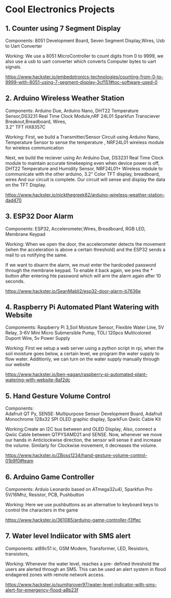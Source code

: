 # Cool Electronics Projects

## 1. Counter using 7 Segment Display

Components: 8051 Development Board, Seven Segment Display,Wires, Usb to Uart Converter

Working: We use a 8051 MicroController to count digits from 0 to 9999, we also use a usb to uart converter which converts Computer bytes to uart signals.

https://www.hackster.io/embedotronics-technologies/counting-from-0-to-9999-with-8051-using-7-segment-display-3cf151#toc-software-used-0

## 2. Arduino Wireless Weather Station

Components: Arduino Due, Arduino Nano, DHT22 Temperature Sensor,DS3231 Real Time Clock Module,nRF 24L01 Sparkfun Transciever Breakout,Breadboard, Wires, 	
3.2" TFT HX8357C

Working: First, we build a Transmitter/Sensor Circuit using Arduino Nano, Temperature Sensor to sense the temperature , NRF24L01 wireless module for wireless communication

Next, we build the reciever using An Arduino Due, DS3231 Real Time Clock module to maintain accurate timekeeping even when device power is off, DHT22 Temperature and Humidity Sensor, NRF24L01+ Wireless module to communicate with the other arduino, 3.2" Color TFT display, breadboard, wires
And our circuit is complete. Our circuit will sense and display the data on the TFT Display.

https://www.hackster.io/nickthegreek82/arduino-wireless-weather-station-dad470

## 3. ESP32 Door Alarm

Components: ESP32, Accelerometer,Wires, Breadboard, RGB LED, Membrane Keypad

Working: When we open the door, the accelerometer detects the movement (when the acceleration is above a certain threshold) and the ESP32 sends a mail to us notifying the same.

If we want to disarm the alarm, we must enter the hardcoded password through the membrane keypad. To enable it back again, we pres the * button after entering hte password which will arm the alarm again after 10 seconds.

https://www.hackster.io/SeanMabli2/esp32-door-alarm-b7636e

## 4. Raspberry Pi Automated Plant Watering with Website

Compomemts:  Raspberry Pi 3,Soil Moisture Sensor, Flexible Water Line, 5V Relay, 3-6V Mini Micro Submersible Pump, TOLI 120pcs Multicolored Dupont Wire, 5v Power Supply 

Working:  First we setup a web server using a python script in rpi, when the soil moisture goes below, a certain level, we program the water supply to flow water. Additionly, we can turn on the water supply manually through our website

https://www.hackster.io/ben-eagan/raspberry-pi-automated-plant-watering-with-website-8af2dc

## 5. Hand Gesture Volume Control

Components: 	
Adafruit QT Py, SENSE: Multipurpose Sensor Development Board, Adafruit Monochrome 128x32 SPI OLED graphic display, SparkFun Qwiic Cable Kit	

Working:Create an I2C bus between and OLED Display, Also, connect a Qwiic Cable between QTPYSAMD21 and SENSE. Now, whenever we move our hands in Anticlockwise direction, the sensor will sense it and increase the volume. Similarly for Clockwise movement, it decreases the volume.

https://www.hackster.io/ZBoss1234/hand-gesture-volume-control-01b9f0#team

## 6. Arduino Game Controller

Components: Arduio Leonardo based on ATmega32u4), Sparkfun Pro 5V/16Mhz, Resistor, PCB, Pushbutton

Working: Here we use pushbuttons as an alternative to keyboard keys to control the characters in the game

https://www.hackster.io/361085/arduino-game-controller-f3ffec


## 7. Water level Indiicator with SMS alert

Components: at89c51 ic, GSM Modem, Transformer, LED, Resistors, transistors, 

Working: Whenever the water level, reaches a pre- defined threshold the users are alerted through an SMS. This can be used an alert system in flood endagered zones with remote network access.

https://www.hackster.io/sumitgrover97/water-level-indicator-with-sms-alert-for-emergency-flood-a8b23f


